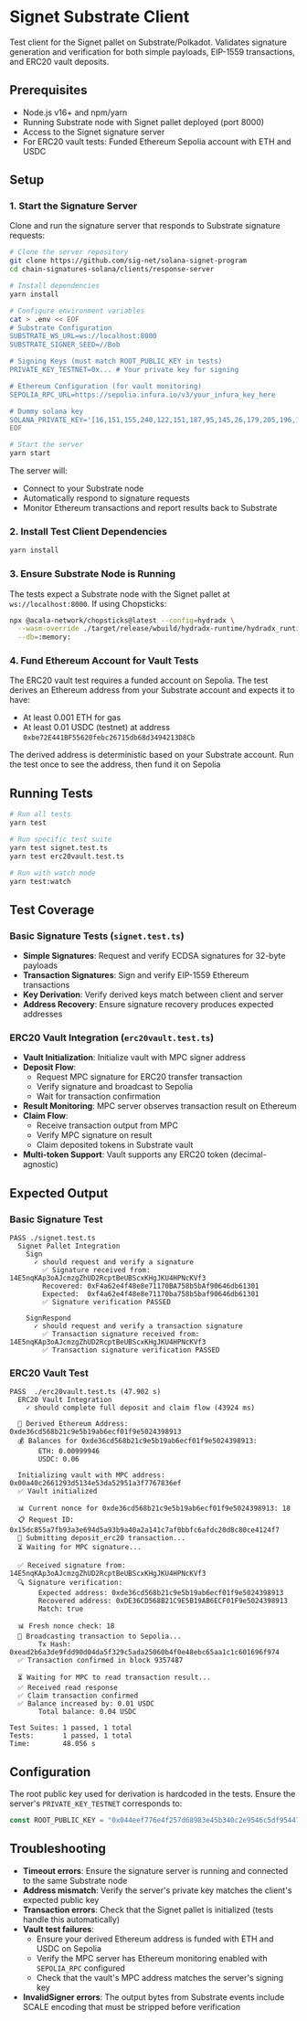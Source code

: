 # Signet Substrate Client

Test client for the Signet pallet on Substrate/Polkadot. Validates signature generation and verification for both simple payloads, EIP-1559 transactions, and ERC20 vault deposits.

## Prerequisites

- Node.js v16+ and npm/yarn
- Running Substrate node with Signet pallet deployed (port 8000)
- Access to the Signet signature server
- For ERC20 vault tests: Funded Ethereum Sepolia account with ETH and USDC

## Setup

### 1. Start the Signature Server

Clone and run the signature server that responds to Substrate signature requests:

```bash
# Clone the server repository
git clone https://github.com/sig-net/solana-signet-program
cd chain-signatures-solana/clients/response-server

# Install dependencies
yarn install

# Configure environment variables
cat > .env << EOF
# Substrate Configuration
SUBSTRATE_WS_URL=ws://localhost:8000
SUBSTRATE_SIGNER_SEED=//Bob

# Signing Keys (must match ROOT_PUBLIC_KEY in tests)
PRIVATE_KEY_TESTNET=0x... # Your private key for signing

# Ethereum Configuration (for vault monitoring)
SEPOLIA_RPC_URL=https://sepolia.infura.io/v3/your_infura_key_here

# Dummy solana key
SOLANA_PRIVATE_KEY='[16,151,155,240,122,151,187,95,145,26,179,205,196,113,3,62,17,105,18,240,197,176,45,90,176,108,30,106,182,43,7,104,80,202,59,51,239,219,236,17,39,204,155,35,175,195,17,172,201,196,134,125,25,214,148,76,102,47,123,37,203,86,159,147]'
EOF

# Start the server
yarn start
```

The server will:
- Connect to your Substrate node
- Automatically respond to signature requests
- Monitor Ethereum transactions and report results back to Substrate

### 2. Install Test Client Dependencies

```bash
yarn install
```

### 3. Ensure Substrate Node is Running

The tests expect a Substrate node with the Signet pallet at `ws://localhost:8000`. If using Chopsticks:

```bash
npx @acala-network/chopsticks@latest --config=hydradx \
  --wasm-override ./target/release/wbuild/hydradx-runtime/hydradx_runtime.compact.compressed.wasm \
  --db=:memory:
```

### 4. Fund Ethereum Account for Vault Tests

The ERC20 vault test requires a funded account on Sepolia. The test derives an Ethereum address from your Substrate account and expects it to have:

- At least 0.001 ETH for gas
- At least 0.01 USDC (testnet) at address `0xbe72E441BF55620febc26715db68d3494213D8Cb`

The derived address is deterministic based on your Substrate account. Run the test once to see the address, then fund it on Sepolia

## Running Tests

```bash
# Run all tests
yarn test

# Run specific test suite
yarn test signet.test.ts
yarn test erc20vault.test.ts

# Run with watch mode
yarn test:watch
```

## Test Coverage

### Basic Signature Tests (`signet.test.ts`)
- **Simple Signatures**: Request and verify ECDSA signatures for 32-byte payloads
- **Transaction Signatures**: Sign and verify EIP-1559 Ethereum transactions
- **Key Derivation**: Verify derived keys match between client and server
- **Address Recovery**: Ensure signature recovery produces expected addresses

### ERC20 Vault Integration (`erc20vault.test.ts`)
- **Vault Initialization**: Initialize vault with MPC signer address
- **Deposit Flow**: 
  - Request MPC signature for ERC20 transfer transaction
  - Verify signature and broadcast to Sepolia
  - Wait for transaction confirmation
- **Result Monitoring**: MPC server observes transaction result on Ethereum
- **Claim Flow**: 
  - Receive transaction output from MPC
  - Verify MPC signature on result
  - Claim deposited tokens in Substrate vault
- **Multi-token Support**: Vault supports any ERC20 token (decimal-agnostic)

## Expected Output

### Basic Signature Test
```
PASS ./signet.test.ts
  Signet Pallet Integration
    Sign
      ✓ should request and verify a signature
        ✅ Signature received from: 14E5nqKAp3oAJcmzgZhUD2RcptBeUBScxKHgJKU4HPNcKVf3
        Recovered: 0xF4a62e4f48e8e71170BA758b5bAf90646db61301
        Expected:  0xf4a62e4f48e8e71170ba758b5baf90646db61301
        ✅ Signature verification PASSED

    SignRespond
      ✓ should request and verify a transaction signature
        ✅ Transaction signature received from: 14E5nqKAp3oAJcmzgZhUD2RcptBeUBScxKHgJKU4HPNcKVf3
        ✅ Transaction signature verification PASSED
```

### ERC20 Vault Test
```
PASS  ./erc20vault.test.ts (47.902 s)
  ERC20 Vault Integration
    ✓ should complete full deposit and claim flow (43924 ms)

  🔑 Derived Ethereum Address: 0xde36cd568b21c9e5b19ab6ecf01f9e5024398913
  💰 Balances for 0xde36cd568b21c9e5b19ab6ecf01f9e5024398913:
       ETH: 0.00999946
       USDC: 0.06
  
  Initializing vault with MPC address: 0x00a40c2661293d5134e53da52951a3f7767836ef
  ✅ Vault initialized
  
  📊 Current nonce for 0xde36cd568b21c9e5b19ab6ecf01f9e5024398913: 18
  📋 Request ID: 0x15dc855a7fb93a3e694d5a93b9a40a2a141c7af0bbfc6afdc20d8c80ce4124f7
  🚀 Submitting deposit_erc20 transaction...
  ⏳ Waiting for MPC signature...
  
  ✅ Received signature from: 14E5nqKAp3oAJcmzgZhUD2RcptBeUBScxKHgJKU4HPNcKVf3
  🔍 Signature verification:
       Expected address: 0xde36cd568b21c9e5b19ab6ecf01f9e5024398913
       Recovered address: 0xDE36CD568B21C9E5B19AB6ECF01F9e5024398913
       Match: true
  
  📊 Fresh nonce check: 18
  📡 Broadcasting transaction to Sepolia...
       Tx Hash: 0xead2b6a3de9fdd90d04da5f329c5ada25060b4f0e48ebc65aa1c1c601696f974
  ✅ Transaction confirmed in block 9357487
  
  ⏳ Waiting for MPC to read transaction result...
  ✅ Received read response
  ✅ Claim transaction confirmed
  ✅ Balance increased by: 0.01 USDC
       Total balance: 0.04 USDC

Test Suites: 1 passed, 1 total
Tests:       1 passed, 1 total
Time:        48.056 s
```

## Configuration

The root public key used for derivation is hardcoded in the tests. Ensure the server's `PRIVATE_KEY_TESTNET` corresponds to:

```typescript
const ROOT_PUBLIC_KEY = "0x044eef776e4f257d68983e45b340c2e9546c5df95447900b6aadfec68fb46fdee257e26b8ba383ddba9914b33c60e869265f859566fff4baef283c54d821ca3b64";
```

## Troubleshooting

- **Timeout errors**: Ensure the signature server is running and connected to the same Substrate node
- **Address mismatch**: Verify the server's private key matches the client's expected public key
- **Transaction errors**: Check that the Signet pallet is initialized (tests handle this automatically)
- **Vault test failures**:
  - Ensure your derived Ethereum address is funded with ETH and USDC on Sepolia
  - Verify the MPC server has Ethereum monitoring enabled with `SEPOLIA_RPC` configured
  - Check that the vault's MPC address matches the server's signing key
- **InvalidSigner errors**: The output bytes from Substrate events include SCALE encoding that must be stripped before verification